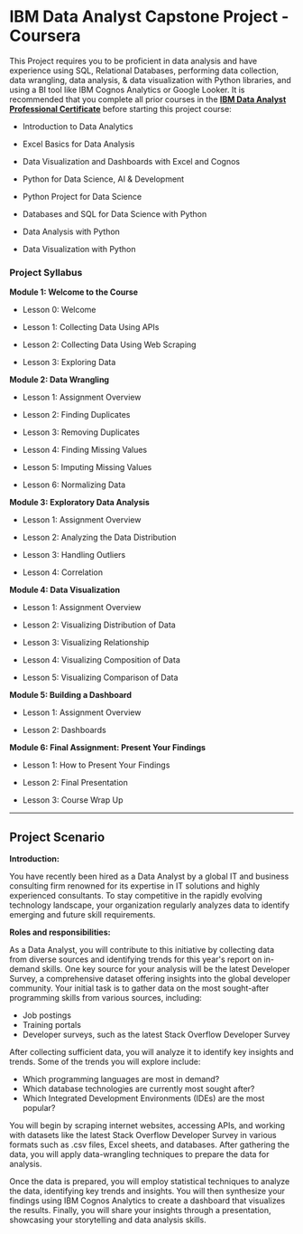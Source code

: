 # IBM Data Analyst Capstone Project - Coursera
This Project requires you to be proficient in data analysis and have experience using SQL, Relational Databases, performing data collection, data wrangling, data analysis, &amp; data visualization with Python libraries, and using a BI tool like IBM Cognos Analytics or Google Looker.
It is recommended that you complete all prior courses in the 
[**IBM Data Analyst Professional Certificate**](https://www.coursera.org/professional-certificates/ibm-data-analyst#courses) before starting this project course:

- Introduction to Data Analytics

- Excel Basics for Data Analysis

- Data Visualization and Dashboards with Excel and Cognos

- Python for Data Science, AI & Development

- Python Project for Data Science

- Databases and SQL for Data Science with Python

- Data Analysis with Python

- Data Visualization with Python


### Project Syllabus

**Module 1: Welcome to the Course**

- Lesson 0: Welcome

- Lesson 1: Collecting Data Using APIs

- Lesson 2: Collecting Data Using Web Scraping

- Lesson 3: Exploring Data

**Module 2: Data Wrangling**

- Lesson 1: Assignment Overview

- Lesson 2: Finding Duplicates

- Lesson 3: Removing Duplicates

- Lesson 4: Finding Missing Values

- Lesson 5: Imputing Missing Values

- Lesson 6: Normalizing Data

**Module 3: Exploratory Data Analysis**

- Lesson 1: Assignment Overview

- Lesson 2: Analyzing the Data Distribution

- Lesson 3: Handling Outliers

- Lesson 4: Correlation

**Module 4: Data Visualization**

- Lesson 1: Assignment Overview

- Lesson 2: Visualizing Distribution of Data

- Lesson 3: Visualizing Relationship

- Lesson 4: Visualizing Composition of Data

- Lesson 5: Visualizing Comparison of Data

**Module 5: Building a Dashboard**

- Lesson 1: Assignment Overview

- Lesson 2: Dashboards

**Module 6: Final Assignment: Present Your Findings**

- Lesson 1: How to Present Your Findings

- Lesson 2: Final Presentation

- Lesson 3: Course Wrap Up

 ---

## Project Scenario

**Introduction:**

You have recently been hired as a Data Analyst by a global IT and business consulting firm renowned for its expertise in IT solutions and highly experienced consultants. To stay competitive in the rapidly evolving technology landscape, your organization regularly analyzes data to identify emerging and future skill requirements.

**Roles and responsibilities:**

As a Data Analyst, you will contribute to this initiative by collecting data from diverse sources and identifying trends for this year's report on in-demand skills. One key source for your analysis will be the latest Developer Survey, a comprehensive dataset offering insights into the global developer community.
Your initial task is to gather data on the most sought-after programming skills from various sources, including:

- Job postings
- Training portals
- Developer surveys, such as the latest Stack Overflow Developer Survey

After collecting sufficient data, you will analyze it to identify key insights and trends. Some of the trends you will explore include:

- Which programming languages are most in demand?
- Which database technologies are currently most sought after?
- Which Integrated Development Environments (IDEs) are the most popular?

You will begin by scraping internet websites, accessing APIs, and working with datasets like the latest Stack Overflow Developer Survey in various formats such as .csv files, Excel sheets, and databases.
After gathering the data, you will apply data-wrangling techniques to prepare the data for analysis.

Once the data is prepared, you will employ statistical techniques to analyze the data, identifying key trends and insights. You will then synthesize your findings using IBM Cognos Analytics to create a dashboard that visualizes the results. Finally, you will share your insights through a presentation, showcasing your storytelling and data analysis skills.
